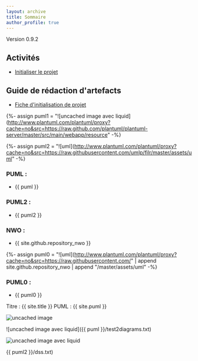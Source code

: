 ```yaml
---
layout: archive
title: Sommaire
author_profile: true
---
```

Version 0.9.2

## Activités
 - [Initialiser le projet](activites/initialiser-projet.html)
 
## Guide de rédaction d'artefacts
 - [Fiche d'initialisation de projet](artefacts/fiche-initialisation-projet.html)

{%- assign puml1 = "![uncached image avec liquid](http://www.plantuml.com/plantuml/proxy?cache=no&src=https://raw.github.com/plantuml/plantuml-server/master/src/main/webapp/resource" -%}

{%- assign puml2 = "![uml](http://www.plantuml.com/plantuml/proxy?cache=no&src=https://raw.githubusercontent.com/umlp/filr/master/assets/uml" -%}

### PUML :
 - {{ puml }}


### PUML2 :
 - {{ puml2 }}

### NWO :
 - {{ site.github.repository_nwo }}

{%- assign puml0 = "![uml](http://www.plantuml.com/plantuml/proxy?cache=no&src=https://raw.githubusercontent.com/" | append site.github.repository_nwo | append "/master/assets/uml" -%}

### PUML0 : 
 - {{ puml0 }}

Titre : {{ site.title }}
PUML : {{ site.puml }}

![uncached image](http://www.plantuml.com/plantuml/proxy?cache=no&src=https://raw.github.com/plantuml/plantuml-server/master/src/main/webapp/resource/test2diagrams.txt)

![uncached image avec liquid]({{ puml }}/test2diagrams.txt)

![uncached image avec liquid](http://www.plantuml.com/plantuml/proxy?cache=no&src=https://raw.githubusercontent.com/umlp/filr/master/assets/uml/dss.txt)

{{ puml2 }}/dss.txt)
